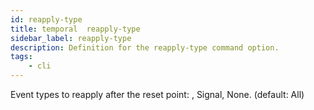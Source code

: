 ```yaml
---
id: reapply-type
title: temporal  reapply-type
sidebar_label: reapply-type
description: Definition for the reapply-type command option.
tags:
	- cli
---
```


Event types to reapply after the reset point: , Signal, None. (default: All)
